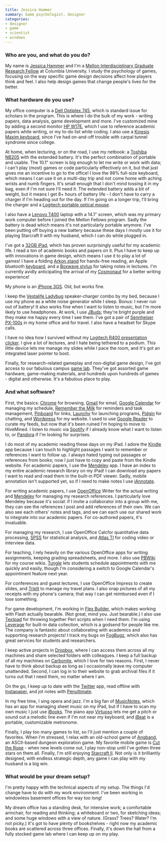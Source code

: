 ```yaml
---
title: Jessica Hammer
summary: Game psychologist, designer
categories:
- designer
- game
- scientist
- windows
---
```


### Who are you, and what do you do?

My name is [Jessica Hammer](http://www.replayable.net/ "Jessica's website.") and I'm a [Mellon Interdisciplinary Graduate Research Fellow](http://iserp.columbia.edu/content/mellon-interdisciplinary-graduate-fellows-program-paul-f-lazarsfeld-center "Information about the Mellon Interdisciplinary Fellows Program.") at Columbia University. I study the psychology of games, focusing on the way specific game design decisions affect how players think and feel. I also help design games that change people's lives for the better.

### What hardware do you use?

My office computer is a [Dell Optiplex 745][optiplex-745], which is standard issue for scholars in the program. This is where I do the bulk of my work - writing papers, data analysis, game development and more. I've customized mine by adding a second monitor [HP W17E][w17e], which I use to reference academic papers while writing, or my to-do list while coding. I also use a [Kinesis Maxim keyboard][maxim], since I've had on-and-off trouble with carpal tunnel syndrome since college. 

At home, when lecturing, or on the road, I use my netbook: a [Toshiba NB205][nb205] with the extended battery. It's the perfect combination of portable and usable. The 10.1" screen is big enough to let me write or work with data; I can't play (most) games or code particularly effectively on it, but that just gives me an incentive to go to the office! I love the 98% full-size keyboard, which means I can use it on a multi-day trip and not come home with aching wrists and numb fingers. It's small enough that I don't mind tossing it in my bag, even if I'm not sure I'll need it. The extended battery adds a bit of weight, but it means I get 8+ hours of battery life - I don't have to carry a charger if I'm heading out for the day. If I'm going on a longer trip, I'll bring the charger and a [Logitech portable optical mouse][notebook-optical-mouse-plus].

I also have a [Lenovo T400][thinkpad-t400] laptop with a 14.1" screen, which was my primary work computer before I joined the Mellon Fellows program. Sadly the battery is dead which means it's not particularly portable anymore. I've been putting off buying a new battery because these days I mostly use it for playing Starcraft II with my husband, which I can do while plugged in.

I've got a [32GB iPad][ipad], which has proven surprisingly useful for my academic life. I read a ton of academic books and papers on it. Plus I have to keep up with innovations in game design, which means I use it to play a lot of games! I have a folding [Arkon stand][ipm-tab1] for hands-free reading, an Apple bluetooth [keyboard][], and a [Boxwave stylus][capacitive-stylus] for taking notes in lectures. I'm currently avidly anticipating the arrival of my [Cosmonaut][] for a better writing experience!

My phone is an [iPhone 3GS][iphone-3gs]. Old, but works fine.

I keep the [Vestalife Ladybug][ladybug-portable-speaker] speaker-charger combo by my bed, because I use my phone as a white noise generator while I sleep. Bonus: I never run out of battery! It also works fine when I want to listen to music, but I'm more likely to use headphones. At work, I use [JBuds][jbuds-j2]; they're bright purple and they make me happy every time I see them. I've got a pair of [Sennheiser PX-100s][px-100] in my home office and for travel. I also have a headset for Skype calls.

I have no idea how I survived without my [Logitech R400 presentation clicker][wireless-presenter-r400]. I give a lot of lectures, and I hate being tethered to a podium. This little device lets me manage my slides while I pace the room, and it's got an integrated laser pointer to boot.

Finally, for research-related gameplay and non-digital game design, I've got access to our fabulous campus [game lab](http://www.tc.columbia.edu/centers/gamesresearchlab/ "Columbia's game lab."). They've got assorted game hardware, game-making materials, and hundreds upon hundreds of games - digital and otherwise. It's a fabulous place to play.

### And what software?

First, the basics: [Chrome][] for browsing, [Gmail][] for email, [Google Calendar][google-calendar] for managing my schedule, [Remember the Milk][remember-the-milk] for reminders and task management, [Pinboard][] for links, [Launchy][] for launching programs, [Pidgin][] for chatting, and [Wordpress][] for my website. I used to use [Google Reader][google-reader] to curate my feeds, but now that it's been ruined I'm hoping to move to HiveMined. I listen to music via [Spotify][] if I already know what I want to listen to, or [Pandora][] if I'm looking for surprises.

I do most of my academic reading these days on my iPad. I adore the [Kindle][kindle-ios] app because I can touch to highlight passages I want to remember or references I want to follow up. I always hated typing out passages or references from books; now I just have to copy and paste from the Kindle website. For academic papers, I use the [Mendeley][mendeley-ios] app. I have an index to my entire academic research library on my iPad! I can download any papers I want to read and read them in the built-in PDF viewer. Sadly, mobile annotation isn't supported yet, so if I need to make notes I use <a href="http://www.ajidev.com/iannotate/">iAnnotate</a>. 

For writing academic papers, I use [OpenOffice][openoffice] Writer for the actual writing and [Mendeley][] for managing my research references. I particularly love Mendeley because it's social: if I invite a collaborator into a group with me, they can see the references I post and add references of their own. We can also see each others' notes and tags, and we can each use our shared work to integrate into our academic papers. For co-authored papers, it's invaluable.

For managing my research, I use OpenOffice Calcfor quantitative data processing, [SPSS][spss-statistics] for statistical analysis, and [Atlas TI][atlas.ti] for coding video or interview data.

For teaching, I rely heavily on the various OpenOffice apps for writing assignments, keeping grading spreadsheets, and more. I also use [PBWiki][pbworks] for my course wikis. [Tungle][] lets students schedule appointments with me quickly and easily, though I'm considering a switch to Google Calendar's appointment feature next year.

For conferences and guest lectures, I use OpenOffice Impress to create slides, and [TripIt][] to manage my travel plans. I also snap pictures of all my receipts with my phone's camera; that way I can get reimbursed even if I lose something.

For game development, I'm working in [Flex Builder][flash-builder], which makes working with Flash actually bearable. (Not great, mind you. Just bearable.) I also use [Textpad][] for throwing together Perl scripts when I need them. I'm using [Leverage][] for built-in data collection, which is a godsend for people like me. The company is fantastic about collaborating with academics and supporting research projects! I track my bugs on [FogBugz][], which also has great services for students and researchers.

I keep active projects in [Dropbox][], where I can access them across all my machines and share selected folders with colleagues. I keep a full backup of all my machines on [Carbonite][], which I love for two reasons. First, I never have to think about backup as long as I occasionally leave my computer unattended. Second, I can log in to their website to grab archival files if it turns out that I need them, no matter where I am.

On the go, I keep up to date with the [Twitter][twitter-ios] app, read offline with [Instapaper][instapaper-ios], and jot notes with [Penultimate][penultimate-ios].

In my free time, I sing opera and jazz. I'm a big fan of [MusicNotes][], which has an app for managing sheet music on my iPad, but if I have to scan my own music I just use [iBooks][ibooks-ios]. The piano app [Virtuoso][virtuoso-piano-free-2-hd-ios] lets me get a pitch or sound out a melodic line even if I'm not near my keyboard, and [iBeat][ibeat-ios] is a portable, customizable metronome.

Finally, I play too many games to list, so I'll just mention a couple of favorites. When I'm stressed, I relax with an old-school game of [Angband][], an ASCII-based dungeon exploration game. My favorite mobile game is [Cut the Rope][cut-the-rope-ios] - when new levels come out, I play non-stop until I've gotten three stars on them all. Finally, I'm still enjoying [Starcraft II][starcraft-2]. Not only is it brilliantly designed, with endless strategic depth, any game I can play with my husband is a big win.

### What would be your dream setup?

I'm pretty happy with the technical aspects of my setup. The things I'd change have to do with my work environment. I've been working in windowless basement offices for way too long!

My dream office has a standing desk, for intensive work; a comfortable armchair, for reading and thinking; a whiteboard or two, for sketching ideas; and some huge windows with a view of nature. (Grass? Trees? Water? I'm not picky.) It's got to have plenty of bookshelves - right now my academic books are scattered across three offices. Finally, it's down the hall from a fully stocked game lab where I can keep up on my play.

[capacitive-stylus]: http://www.boxwave.com/stylus/capacitive-stylus/bwpds/tgz/ "A touch stylus."
[cosmonaut]: https://www.studioneat.com/products/cosmonaut "A wide-grip stylus."
[ipad]: https://www.apple.com/ipad/ "A tablet device."
[iphone-3gs]: https://en.wikipedia.org/wiki/IPhone_3GS "A 3 megapixel smartphone."
[ipm-tab1]: https://www.arkon.com/iPad_accessories/ipad-stand.html "A stand for the iPad."
[jbuds-j2]: https://www.jlabaudio.com/jbuds-j2-noise-canceling-earbuds-p-12.html "In-ear headphones."
[keyboard]: https://www.apple.com/keyboard/ "The keyboard."
[ladybug-portable-speaker]: https://www.amazon.com/Vestalife-Ladybug-Portable-Speaker-Black/dp/B001DT2O4M "Portable speakers."
[maxim]: https://www.kinesis-ergo.com/shop/maxim-for-pc/ "A split, adjustable keyboard."
[nb205]: https://www.amazon.com/Toshiba-NB205-N210-NB200-10-1-Inch-Netbook/dp/B002BDUAEK "A mini PC notebook."
[notebook-optical-mouse-plus]: https://www.amazon.com/Logitech-Notebook-Optical-Mouse-Plus/dp/B0002MRN60 "A mouse."
[optiplex-745]: https://www.dell.com/us/dfb/p/optiplex-745/pd "A PC desktop tower."
[px-100]: https://www.amazon.com/Sennheiser-100-Lightweight-Discontinued-Manufacturer/dp/B000089GN3 "Collapsible headphones."
[thinkpad-t400]: https://www.lenovo.com/us/en/PDFs/Thinkpad_t400_and_t500_datasheet.html "A PC laptop with a 14.1 inch screen."
[w17e]: https://www.amazon.com/HP-W17E-Flat-Panel-Monitor/dp/B000RHEXA4 "A 17 inch LCD monitor."
[wireless-presenter-r400]: https://www.logitech.com/en-us/product/wireless-presenter-r400 "A wireless presenter device."
[angband]: https://en.wikipedia.org/wiki/Angband_(video_game) "A roguelike dungeon explorer game."
[atlas.ti]: http://atlasti.com?q=/index.html "A qualitative analysis tool."
[carbonite]: https://www.carbonite.com/ "An online backup service."
[chrome]: https://www.google.com/intl/en/chrome/browser/ "A WebKit-based browser, where each tab runs in its own thread."
[cut-the-rope-ios]: https://itunes.apple.com/us/app/cut-the-rope/id380293530 "A game where you need to cut ropes to feed a little monster."
[dropbox]: https://www.dropbox.com/ "Online syncing and storage."
[flash-builder]: https://www.adobe.com/products/flash-builder.html "A tool for generating Flash apps via the Flex framework."
[fogbugz]: https://www.fogcreek.com/fogbugz/ "Bug/issue tracking software."
[gmail]: https://mail.google.com/mail/ "Web-based email."
[google-calendar]: https://en.wikipedia.org/wiki/Google_Calendar "A web-based calendar client."
[google-reader]: https://en.wikipedia.org/wiki/Google_Reader "A web-based feed reader."
[ibeat-ios]: https://itunes.apple.com/us/app/ibeat-the-metronome/id398984403 "A metronome app."
[ibooks-ios]: https://itunes.apple.com/us/app/ibooks/id364709193 "A book reader for iOS."
[instapaper-ios]: https://www.instapaper.com/iphone "An iPhone app for reading Instapaper saved pages."
[kindle-ios]: https://itunes.apple.com/gb/app/kindle/id302584613 "An iPhone app for accessing Kindle content from Amazon."
[launchy]: http://www.launchy.net "A launcher for Windows."
[leverage]: http://www.pr-sol.com "A data collection SDK aimed at games."
[mendeley-ios]: https://itunes.apple.com/us/app/mendeley-reference-manager/id380669300 "A client for the academic service."
[mendeley]: https://www.mendeley.com/ "A reference and academic service."
[musicnotes]: https://www.musicnotes.com/ "An online sheet music store."
[openoffice]: http://www.openoffice.org/ "An open-source office suite."
[pandora]: http://www.pandora.com/ "A personalised Internet radio station."
[pbworks]: http://www.pbworks.com/ "A wiki service."
[penultimate-ios]: https://itunes.apple.com/us/app/penultimate/id354098826 "A digital sketchbook app."
[pidgin]: http://www.pidgin.im/ "An open-source multi-protocol chat client."
[pinboard]: http://pinboard.in/ "A bookmarking web service."
[remember-the-milk]: https://www.rememberthemilk.com/ "An online task/to-do list service."
[spotify]: https://www.spotify.com/us/ "A music streaming service."
[spss-statistics]: https://www.ibm.com/marketplace/cloud/statistical-analysis-and-reporting/us/en-us "Statistics analysis software."
[starcraft-2]: http://us.battle.net/sc2/en/ "A sci-fi RTS game."
[textpad]: https://www.textpad.com/ "A text editor for Windows."
[tripit]: https://www.tripit.com/ "A travel planning web service."
[tungle]: http://www.tungle.me/Home/ "A scheduling service for Blackberries."
[twitter-ios]: https://itunes.apple.com/app/twitter/id333903271 "A Twitter client."
[virtuoso-piano-free-2-hd-ios]: https://itunes.apple.com/us/app/virtuoso-piano-free-2-hd/id304075989 "A piano playing/learning app."
[wordpress]: https://wordpress.com/ "Weblog publishing software."
